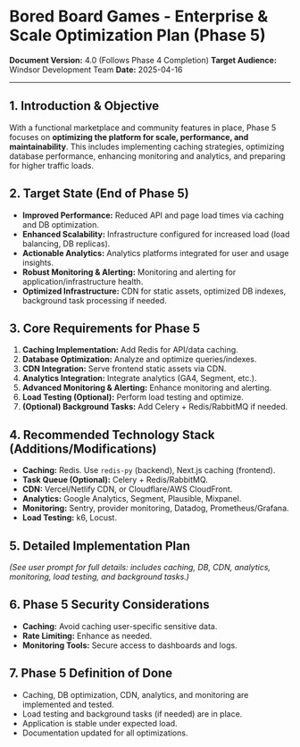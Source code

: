# Bored Board Games - Enterprise & Scale Optimization Plan (Phase 5)

**Document Version:** 4.0 (Follows Phase 4 Completion)
**Target Audience:** Windsor Development Team
**Date:** 2025-04-16

---

## 1. Introduction & Objective

With a functional marketplace and community features in place, Phase 5 focuses on **optimizing the platform for scale, performance, and maintainability**. This includes implementing caching strategies, optimizing database performance, enhancing monitoring and analytics, and preparing for higher traffic loads.

## 2. Target State (End of Phase 5)

- **Improved Performance:** Reduced API and page load times via caching and DB optimization.
- **Enhanced Scalability:** Infrastructure configured for increased load (load balancing, DB replicas).
- **Actionable Analytics:** Analytics platforms integrated for user and usage insights.
- **Robust Monitoring & Alerting:** Monitoring and alerting for application/infrastructure health.
- **Optimized Infrastructure:** CDN for static assets, optimized DB indexes, background task processing if needed.

## 3. Core Requirements for Phase 5

1.  **Caching Implementation:** Add Redis for API/data caching.
2.  **Database Optimization:** Analyze and optimize queries/indexes.
3.  **CDN Integration:** Serve frontend static assets via CDN.
4.  **Analytics Integration:** Integrate analytics (GA4, Segment, etc.).
5.  **Advanced Monitoring & Alerting:** Enhance monitoring and alerting.
6.  **Load Testing (Optional):** Perform load testing and optimize.
7.  **(Optional) Background Tasks:** Add Celery + Redis/RabbitMQ if needed.

## 4. Recommended Technology Stack (Additions/Modifications)

- **Caching:** Redis. Use `redis-py` (backend), Next.js caching (frontend).
- **Task Queue (Optional):** Celery + Redis/RabbitMQ.
- **CDN:** Vercel/Netlify CDN, or Cloudflare/AWS CloudFront.
- **Analytics:** Google Analytics, Segment, Plausible, Mixpanel.
- **Monitoring:** Sentry, provider monitoring, Datadog, Prometheus/Grafana.
- **Load Testing:** k6, Locust.

## 5. Detailed Implementation Plan

*(See user prompt for full details: includes caching, DB, CDN, analytics, monitoring, load testing, and background tasks.)*

## 6. Phase 5 Security Considerations

- **Caching:** Avoid caching user-specific sensitive data.
- **Rate Limiting:** Enhance as needed.
- **Monitoring Tools:** Secure access to dashboards and logs.

## 7. Phase 5 Definition of Done

- Caching, DB optimization, CDN, analytics, and monitoring are implemented and tested.
- Load testing and background tasks (if needed) are in place.
- Application is stable under expected load.
- Documentation updated for all optimizations.
